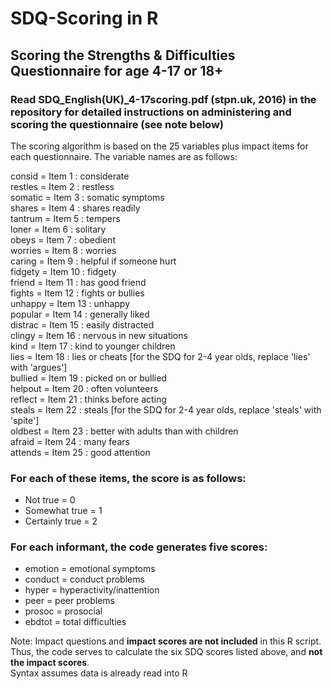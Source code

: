 # SDQ-Scoring in R
## Scoring the Strengths &amp; Difficulties Questionnaire for age 4-17 or 18+
### Read **SDQ_English(UK)_4-17scoring.pdf** (stpn.uk, 2016) in the repository for detailed instructions on administering and scoring the questionnaire (see note below)

The scoring algorithm is based on the 25 variables plus impact items for each questionnaire. The variable names are as follows:</br>

consid	=	Item 1 : considerate</br>
restles	=	Item 2 : restless</br>
somatic	=	Item 3 : somatic symptoms</br>
shares	=	Item 4 : shares readily</br>
tantrum	=	Item 5 : tempers</br>
loner	=	Item 6 : solitary</br>
obeys	=	Item 7 : obedient</br>
worries	=	Item 8 : worries</br>
caring	=	Item 9 : helpful if someone hurt</br>
fidgety	=	Item 10 : fidgety</br>
friend	=	Item 11 : has good friend</br>
fights	=	Item 12 : fights or bullies</br>
unhappy	=	Item 13 : unhappy</br>
popular	=	Item 14 : generally liked</br>
distrac	=	Item 15 : easily distracted</br>
clingy	=	Item 16 : nervous in new situations</br>
kind	=	Item 17 : kind to younger children</br>
lies	=	Item 18 : lies or cheats [for the SDQ for 2-4 year olds, replace 'lies' with 'argues']</br>
bullied	=	Item 19 : picked on or bullied</br>
helpout	=	Item 20 : often volunteers</br>
reflect	=	Item 21 : thinks before acting</br>
steals	=	Item 22 : steals [for the SDQ for 2-4 year olds, replace 'steals' with 'spite']</br>
oldbest	=	Item 23 : better with adults than with children</br>
afraid	=	Item 24 : many fears</br>
attends	=	Item 25 : good attention</br>

### For each of these items, the score is as follows:</br>
- Not true = 0
- Somewhat true = 1
- Certainly true = 2

### For each informant, the code generates five scores:</br>

- emotion	=	emotional symptoms</br>
- conduct	=	conduct problems</br>
- hyper	=	hyperactivity/inattention</br>
- peer	=	peer problems</br>
- prosoc	=	prosocial
- ebdtot	=	total difficulties

Note: Impact questions and **impact scores are not included** in this R script. Thus, the code serves to calculate the six SDQ scores listed above, and **not the impact scores**.<br/>
Syntax assumes data is already read into R

